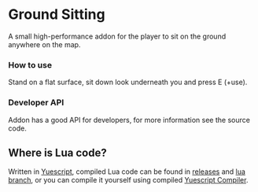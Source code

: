 # Ground Sitting
A small high-performance addon for the player to sit on the ground anywhere on the map.

### How to use
Stand on a flat surface, sit down look underneath you and press E (+use).

### Developer API
Addon has a good API for developers, for more information see the source code.

## Where is Lua code?
Written in [Yuescript](https://github.com/pigpigyyy/Yuescript), compiled Lua code can be found in [releases](https://github.com/PrikolMen/ground-sitting/releases) and [lua branch](https://github.com/PrikolMen/ground-sitting/tree/lua), or you can compile it yourself using compiled [Yuescript Compiler](https://github.com/pigpigyyy/Yuescript/releases/latest).
